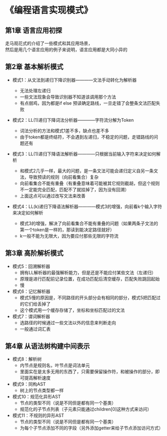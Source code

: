 # 《编程语言实现模式》
## 第1章 语言应用初探
走马观花式的介绍了一些模式和其应用场景，<br>
然后是用几个语言应用的例子来说明，语言应用都是大同小异的

## 第2章 基本解析模式
* 模式1：从文法到递归下降识别器————文法手动转化为解析器
    * 无法处理左递归
    * 一些文法现象会导致识别器不知道该调用那个方法
    * 有点弱鸡，因为都是if else 预读确定路线，一旦走错了会整条文法匹配失败

* 模式2：LL(1)递归下降词法分析器————字符流分解为Token
    * 词法分析的方法和模式1差不多，缺点也差不多
    * 由于token都是终结符，不会遇到左递归，不稳定的问题，走错路线的问题还有

* 模式3：LL(1)递归下降语法解析器————只根据当前输入字符来决定如何解析
    * 和模式2几乎一样，最大的问题，是一条文法可能会递归定义自另一条文法，导致预读的规则（向前看集合）复杂
    * 向前看集合不能有重叠（有重叠意味着可能被其它规则截胡，但这个规则不一定能完全匹配，匹配不了就挂掉了，因为没有回溯）
    * 上面这点可以通过改写文法来改善

* 模式4：LL(k)递归下降语法解析器————模式3的增强，向前看k个输入字符来决定如何解析
    * 模式3的增强，解决了向前看集合不能有重叠的问题（如果两条子文法的第一个token是一样的，那读到能决定路径就好）
    * k一般不能为无限大，因为要应付那些无限的字符流



## 第3章 高阶解析模式
* 模式5：回溯解析器
    * 拥有LL解析器的最强解析能力，但是还是不能应付某些文法（左递归）
    * 原理是进行匹配前记录位置，在成功匹配后清空缓存，匹配失败跳回起始
    * 慢
* 模式6：记忆解析器
    * 模式5慢的原因是，不同路径的开头部分会有相同的部分，模式5把匹配过的它们给丢掉了
    * 这个模式用一个缓存存储了，坐标和坐标匹配过的文法
* 模式7：谓词解析器
    * 选路径的时候通过一些文法以外的信息来判断走向
    * 一般通过词汇表



## 第4章 从语法树构建中间表示
* 模式8：解析树
    * 内节点是规则名，叶节点是词法单元
    * 里面实在是太多无用的东西了，只需要保留操作符，和被操作的部分，即可提高解析速度
* 模式9：同构AST
    * 树上的节点类型都一样
* 模式10：规范化异形AST
    * 节点的类型不同（说是不同但是都有同一个基类）
    * 规范化的子节点列表（子元素只能通过children[0]这种方式来访问）
* 模式11：不规则的异形AST
    * 节点的类型不同（说是不同但是都有同一个基类）
    * 为每个子节点添加不同的字段（另外添加getter来给子节点添加访问方式）

